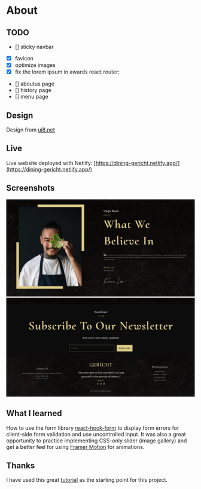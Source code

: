 # About

## TODO 
- [] sticky navbar
- [x] favicon
- [x] optimize images
- [x] fix the lorem ipsum in awards
react router:
- [] aboutus page
- [] history page
- [] menu page

## Design 
Design from [ui8.net](https://ui8.net/iqonicdesign/products/gericht-restaurant-website-ui-in-figma)

## Live

Live website deployed with Netlify: [https://dining-gericht.netlify.app/](https://dining-gericht.netlify.app/)

## Screenshots
![Alt text](image.png)
![Alt text](image-1.png)

## What I learned
How to use the form library [react-hook-form](https://www.react-hook-form.com/get-started) to display form errors for client-side form validation and use uncontrolled input. It was also a great opportunity to practice implementing CSS-only slider (image gallery) and get a better feel for using [Framer Motion](https://www.framer.com/motion/) for animations.

## Thanks
I have used this great [tutorial](https://www.youtube.com/watch?v=4oV65GVVits&ab_channel=JavaScriptMastery) as the starting point for this project.